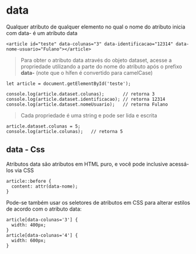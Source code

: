 # data
Qualquer atributo de qualquer elemento no qual o nome do atributo inicia com data- é um atributo data 

    <article id="teste" data-colunas="3" data-identificacao="12314" data-nome-usuario="Fulano"></article>
    
> Para obter o atributo data através do objeto dataset, acesse a propriedade utilizando a parte do nome do atributo após
o prefixo **data-** (note que o hífen é convertido para camelCase)

    let article = document.getElementById('teste');
 
    console.log(article.dataset.colunas);       // retorna 3
    console.log(article.dataset.identificacao); // retorna 12314
    console.log(article.dataset.nomeUsuario);   // retorna Fulano
    
> Cada propriedade é uma string e pode ser lida e escrita

    article.dataset.colunas = 5;
    console.log(article.colunas);   // retorna 5

## data - Css
Atributos data são atributos em HTML puro, e você pode inclusive acessá-los via CSS

    article::before {
      content: attr(data-nome);
    }
    
Pode-se também usar os seletores de atributos em CSS para alterar estilos de acordo com o atributo data:

    article[data-colunas='3'] {
      width: 400px;
    }
    article[data-colunas='4'] {
      width: 600px;
    }
